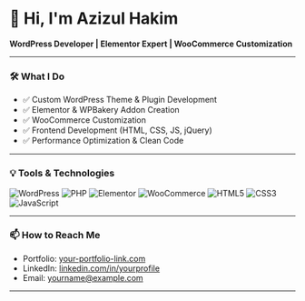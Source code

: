 # 👋 Hi, I'm Azizul Hakim

**WordPress Developer | Elementor Expert | WooCommerce Customization**

---

### 🛠️ What I Do

- ✅ Custom WordPress Theme & Plugin Development  
- ✅ Elementor & WPBakery Addon Creation  
- ✅ WooCommerce Customization  
- ✅ Frontend Development (HTML, CSS, JS, jQuery)  
- ✅ Performance Optimization & Clean Code  

---

### 💡 Tools & Technologies

![WordPress](https://img.shields.io/badge/-WordPress-21759B?logo=wordpress&logoColor=white&style=flat)
![PHP](https://img.shields.io/badge/-PHP-777BB4?logo=php&logoColor=white&style=flat)
![Elementor](https://img.shields.io/badge/-Elementor-92003B?logo=elementor&logoColor=white&style=flat)
![WooCommerce](https://img.shields.io/badge/-WooCommerce-96588A?logo=woocommerce&logoColor=white&style=flat)
![HTML5](https://img.shields.io/badge/-HTML5-E34F26?logo=html5&logoColor=white&style=flat)
![CSS3](https://img.shields.io/badge/-CSS3-1572B6?logo=css3&logoColor=white&style=flat)
![JavaScript](https://img.shields.io/badge/-JavaScript-F7DF1E?logo=javascript&logoColor=black&style=flat)

---

### 📫 How to Reach Me

- Portfolio: [your-portfolio-link.com](https://your-portfolio-link.com)  
- LinkedIn: [linkedin.com/in/yourprofile](https://linkedin.com/in/yourprofile)  
- Email: yourname@example.com  

---

